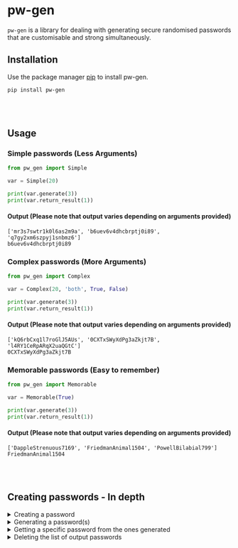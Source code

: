 # pw-gen

```pw-gen``` is a library for dealing with generating secure randomised passwords that are customisable and strong simultaneously.

## Installation

Use the package manager [pip](https://pypi.org/project/pip/) to install pw-gen.

```bash
pip install pw-gen 
```
<br></br>
## Usage
### Simple passwords (Less Arguments)
```python
from pw_gen import Simple

var = Simple(20) 

print(var.generate(3))
print(var.return_result(1))
```

#### Output (Please note that output varies depending on arguments provided)

```
['mr3s7swtr1k0l6as2m9a', 'b6uev6v4dhcbrptj0i89', 'q7gy2xm6szpyj1snbmz6']
b6uev6v4dhcbrptj0i89
```

### Complex passwords (More Arguments)

```python
from pw_gen import Complex

var = Complex(20, 'both', True, False)

print(var.generate(3))
print(var.return_result(1))
```

#### Output (Please note that output varies depending on arguments provided)

```
['kQ6rbCxq1l7roGlJ5AUs', '0CXTxSWyXdPg3aZkjt7B', 'l4RY1CeRpARqX2uaQGtC']
0CXTxSWyXdPg3aZkjt7B
```


### Memorable passwords (Easy to remember)

```python
from pw_gen import Memorable

var = Memorable(True)

print(var.generate(3))
print(var.return_result(1))
```

#### Output (Please note that output varies depending on arguments provided)

```
['DappleStrenuous7169', 'FriedmanAnimal1504', 'PowellBilabial799']
FriedmanAnimal1504
```
<br></br>
## Creating passwords - In depth

<details>
<summary>Creating a password</summary>
<br>
To customise and generate our password we must first create an instance of our password.

This can be done with either a "simple", "complex" or memorable password. Simple passwords can be created by making a "simple" object and assigning 2 parameters: 1 of which is password length, the other is the characters that will be randomised to create it (characters is an optional parameter - you can leave it out and the password will be customised to use ```ascii_letters``` and ```ascii_digits```.
<br>  
Example 1:

```python
from pw_gen import Simple

var = Simple(20, 'abcdfghijklmnopqrstuvwxyz0123456789')

#or

var = Simple(20)
```

Now for the second way option. To create a "complex" password we must give the object 4 parameters: password length, string method (lowercase, uppercase or both), numbers (True or False) and special characters (True or False)
<br></br>
Example 2:

```python
from pw_gen import Complex

var = Complex(20, 'both', True, False)
```

Finally we have the last type of password: memorable. It takes one arguement (numbers) and it is whether to include numbers in the password (this defaults to True but can be changed to false)
<br></br>
Example 3:

```python
from pw_gen import Memorable

var = Memorable() #defaulted to numbers

#or

var = Memorable(False) #no numbers 
```

</details>

<details>
<summary>Generating a password(s)</summary>
<br>
To generate a password we have to use the 'generate' method with our object. The generate method requires one parameter: ```num_of_passwords```. ```num_of_passwords``` refers to the number of outputs (these will all be different). Furthermore, you can either create invisible passwords (will not print the passwords out) or visible passwords (are visible when running the program). The 'generate' method can be used for both 'Simple', 'Complex' and 'Memorable' passwords.
<br></br>

Example 1:

```python
from pw_gen import Simple

var = Simple(20, 'abcdfghijklmnopqrstuvwxyz0123456789')

#or

var = Simple(20) 

# Generating password

var.generate(3) # Will generate 3 invisble passwords
print(var.generate(3)) # Will generate 3 visible passwords
```

Example 2:
```python
from pw_gen import Complex

var = Complex(20, 'both', True, False)

# Generating password

var.generate(3) # Will generate 3 invisble passwords
print(var.generate(3)) # Will generate 3 visible passwords
```

Example 3:

```python
from pw_gen import Memorable

var = Memorable()

# Generating password

var.generate(3) # Will generate 3 invisble passwords
print(var.generate(3)) # Will generate 3 visible passwords
```

</details>

<details>
<summary>Getting a specific password from the ones generated</summary>
<br>
If you have seen the code for this library already, you will probably know that the output passwords are appended to a list as they are created. This means that
there will be a list containing a 'iteration' number of passwords. Therefore, we can get a specific password from this list using the 'return_result' method. It takes one parameter: the index of the password. For instance, if I generated 3 passwords, then the index of the second password would be '1'. Therefore, we can get the second output like so:
<br></br>

```python
var.result(1) # Invisible: will not print out anything
print(var.return_result(1)) # Visible: will print out
```

Output:

```
['ce08vizthnu6qjkvn092', 'aorhkux4h1nzv4dt9r12', '2vy3w83a14uvja0uye7k']
aorhkux4h1nzv4dt9r12
```

Full example:

```python
from pw_gen import Simple

var = Simple(20, 'abcdfghijklmnopqrstuvwxyz0123456789')

# Generating password

var.generate(3) # Will generate 3 invisble passwords
print(var.generate(3)) # Will generate 3 visible passwords

print(var.return_result(1)) # Visible: will print out
```

</details>
<details>
<summary>Deleting the list of output passwords</summary>
<br>
<br></br>
This method is used if you want to clear your output. This is because everytime you generate a type of password, it will append it to a specific list for that type of password. If you would like to generate some new passwords and you want a fresh output, we have to use the 'clear_results' method. This is entirely optional, if you want to keep appending new passwords to the same list you **can**.
<br></br>
Example of using clear_results':
<br></br>
```python
from pw_gen import Simple

var = Simple(20, 'abcdfghijklmnopqrstuvwxyz0123456789')

# Generating password

print(var.generate(3)) # Will generate 3 visible passwords

print(var.return_result(1)) # Visible: will print out

var.clear_results() # Clear the list of output passwords. 
print(var.generate(3)) # Will generate 3 visible passwords

print(var.return_result(1)) # Visible: will print out
```

Output:

```
['v1lt3hqpiz4az2mllq5t', 'xtbfqwsumx3qq0zwub79', 'wbg132by7iruxcit9a0z']
qc3ad5mc9dzpavqkhigy

['1hh294btvap6av5b86pv', 'h7o4qbi3c42hygcujh39', '5s5zq30odlxnufgbxb6m']
h7o4qbi3c42hygcujh39
```

</details>

<br></br>

## Contributing
Pull requests are welcome. For major changes, please open an issue first to discuss what you would like to change.

Please make sure to update tests as appropriate.

## License
https://opensource.org/licenses/MIT

## PYPI page:
https://pypi.org/project/pw-gen/

